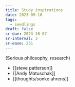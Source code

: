 ```yaml
---
title: Study inspirations
date: 2023-09-10
tags:
  - seedlings
draft: false
sr-due: 2023-10-07
sr-interval: 3
sr-ease: 251
---
```

(Serious philosophy, research)

- [[steve patterson]]
- [[Andy Matuschak]]
- [[thoughts/sonke ahrens]]

